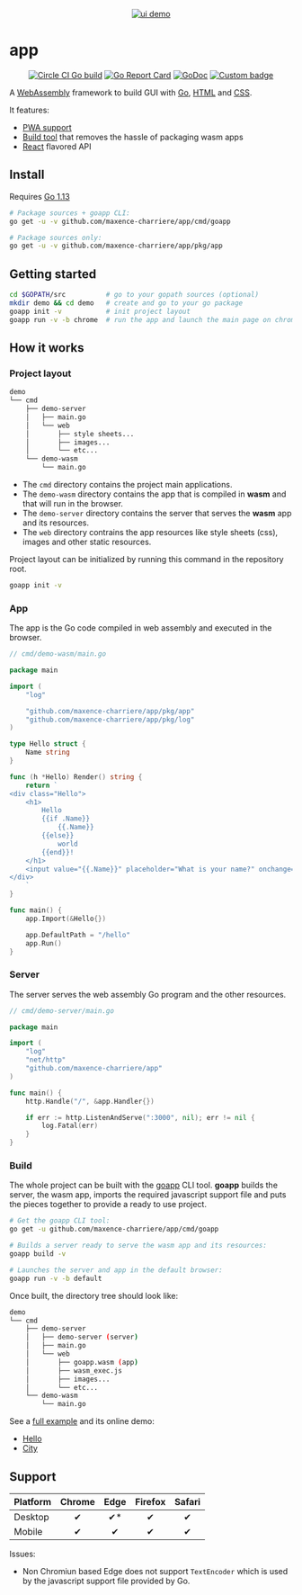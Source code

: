<p align="center">
    <a href="https://luck.murlok.io"><img alt="ui demo" src="https://luck.murlok.io/demo.gif"></a>
</p>

# app

<p align="center">
	<a href="https://circleci.com/gh/maxence-charriere/app"><img src="https://circleci.com/gh/maxence-charriere/app.svg?style=svg" alt="Circle CI Go build"></a>
    <a href="https://goreportcard.com/report/github.com/maxence-charriere/app"><img src="https://goreportcard.com/badge/github.com/maxence-charriere/app" alt="Go Report Card"></a>
    <a href="https://godoc.org/github.com/maxence-charriere/app/pkg/app"><img src="https://godoc.org/github.com/maxence-charriere/app/pkg/app?status.svg" alt="GoDoc"></a>
    <a href="https://www.patreon.com/maxencecharriere"><img alt="Custom badge" src="https://img.shields.io/endpoint.svg?url=https%3A%2F%2Fshieldsio-patreon.herokuapp.com%2Fmaxencecharriere" alt="patreon"></a>
</p>

A [WebAssembly](https://webassembly.org) framework to build GUI with
[Go](https://golang.org), [HTML](https://en.wikipedia.org/wiki/HTML5) and
[CSS](https://en.wikipedia.org/wiki/Cascading_Style_Sheets).

It features:

- [PWA support](https://developers.google.com/web/progressive-web-apps/)
- [Build tool](https://github.com/maxence-charriere/app/tree/master/cmd/goapp/main.go) that removes the hassle of packaging wasm apps
- [React](https://reactjs.org) flavored API


## Install

Requires [Go 1.13](https://golang.org/doc/go1.13)

```sh
# Package sources + goapp CLI:
go get -u -v github.com/maxence-charriere/app/cmd/goapp

# Package sources only:
go get -u -v github.com/maxence-charriere/app/pkg/app

```

## Getting started

```sh
cd $GOPATH/src          # go to your gopath sources (optional)
mkdir demo && cd demo   # create and go to your go package
goapp init -v           # init project layout
goapp run -v -b chrome  # run the app and launch the main page on chrome
```

## How it works

### Project layout

```bash
demo
└── cmd
    ├── demo-server
    │   ├── main.go
    │   └── web
    │       ├── style sheets...
    │       ├── images...
    │       └── etc...
    └── demo-wasm
        └── main.go
```

- The `cmd` directory contains the project main applications.
- The `demo-wasm` directory contains the app that is compiled in **wasm** and that will run in the browser.
- The `demo-server` directory contains the server that serves the **wasm** app and its resources.
- The `web` directory contrains the app resources like style sheets (css), images and other static resources.

Project layout can be initialized by running this command in the repository root.

```bash
goapp init -v
```

### App

The app is the Go code compiled in web assembly and executed in the browser.

```go
// cmd/demo-wasm/main.go

package main

import (
    "log"

    "github.com/maxence-charriere/app/pkg/app"
    "github.com/maxence-charriere/app/pkg/log"
)

type Hello struct {
    Name string
}

func (h *Hello) Render() string {
    return `
<div class="Hello">
    <h1>
        Hello
        {{if .Name}}
            {{.Name}}
        {{else}}
            world
        {{end}}!
    </h1>
    <input value="{{.Name}}" placeholder="What is your name?" onchange="Name" autofocus>
</div>
    `
}

func main() {
    app.Import(&Hello{})

    app.DefaultPath = "/hello"
    app.Run()
}
```

### Server

The server serves the web assembly Go program and the other resources.

```go
// cmd/demo-server/main.go

package main

import (
    "log"
    "net/http"
    "github.com/maxence-charriere/app"
)

func main() {
    http.Handle("/", &app.Handler{})

    if err := http.ListenAndServe(":3000", nil); err != nil {
        log.Fatal(err)
    }
}

```

### Build

The whole project can be built with the
[goapp](https://github.com/maxence-charriere/app/tree/master/cmd/goapp/main.go)
CLI tool.
**goapp** builds the server, the wasm app, imports the required javascript
support file and puts the pieces together to provide a ready to use project.

```bash
# Get the goapp CLI tool:
go get -u github.com/maxence-charriere/app/cmd/goapp

# Builds a server ready to serve the wasm app and its resources:
goapp build -v

# Launches the server and app in the default browser:
goapp run -v -b default
```

Once built, the directory tree should look like:

```bash
demo
└── cmd
    ├── demo-server
    │   ├── demo-server (server)
    │   ├── main.go
    │   └── web
    │       ├── goapp.wasm (app)
    │       ├── wasm_exec.js
    │       ├── images...
    │       └── etc...
    └── demo-wasm
        └── main.go
```

See a [full example](https://github.com/maxence-charriere/app/tree/master/demo) and its online demo:

- [Hello](https://demo.murlok.io)
- [City](https://demo.murlok.io/city)

## Support
|Platform|Chrome|Edge|Firefox|Safari|
|:-|:-:|:-:|:-:|:-:|
|Desktop|✔|✔*|✔|✔|
|Mobile|✔|✔|✔|✔|

Issues:

- Non Chromiun based Edge does not support `TextEncoder` which is used by the javascript support file provided by Go.

